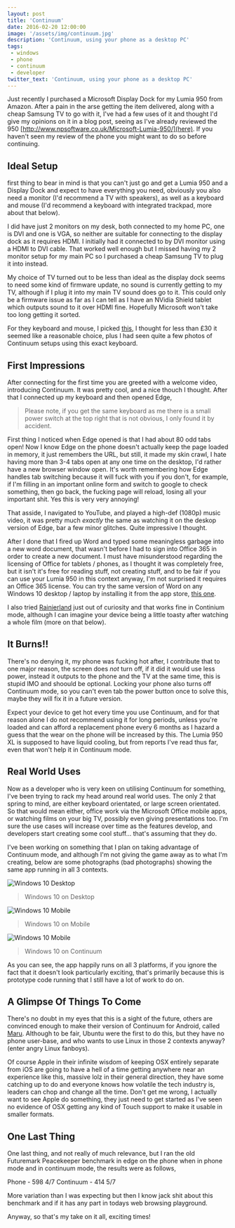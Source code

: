 ```yaml
---
layout: post
title: 'Continuum'
date: 2016-02-20 12:00:00
image: '/assets/img/continuum.jpg'
description: 'Continuum, using your phone as a desktop PC'
tags:
 - windows
 - phone
 - continuum
 - developer
twitter_text: 'Continuum, using your phone as a desktop PC'
---
```


Just recently I purchased a Microsoft Display Dock for my Lumia 950 from Amazon.  After a pain in the arse getting the item delivered, along with a cheap Samsung TV to go with it, I've had a few uses of it and thought I'd give my opinions on it in a blog post, seeing as I've already reviewed the 950 [http://www.npsoftware.co.uk/Microsoft-Lumia-950/](here).  If you haven't seen my review of the phone you might want to do so before continuing.

## Ideal Setup

first thing to bear in mind is that you can't just go and get a Lumia 950 and a Display Dock and expect to have everything you need, obviously you also need a monitor (I'd recommend a TV with speakers), as well as a keyboard and mouse (I'd recommend a keyboard with integrated trackpad, more about that below).

I did have just 2 monitors on my desk, both connected to my home PC, one is DVI and one is VGA, so neither are suitable for connecting to the display dock as it requires HDMI.  I initially had it connected to by DVI monitor using a HDMI to DVI cable.  That worked well enough but I missed having my 2 monitor setup for my main PC so I purchased a cheap Samsung TV to plug it into instead.

My choice of TV turned out to be less than ideal as the display dock seems to need some kind of firmware update, no sound is currently getting to my TV, although if I plug it into my main TV sound does go to it.  This could only be a firmware issue as far as I can tell as I have an NVidia Shield tablet which outputs sound to it over HDMI fine.  Hopefully Microsoft won't take too long getting it sorted.

For they keyboard and mouse, I picked [this](http://www.amazon.co.uk/Microsoft-Media-Keyboard-Integrated-Track/dp/B00K2SY902/ref=sr_1_1?ie=UTF8&qid=1455966335&sr=8-1&keywords=microsoft+wireless+keyboard), I thought for less than £30 it seemed like a reasonable choice, plus I had seen quite a few photos of Continuum setups using this exact keyboard.

## First Impressions

After connecting for the first time you are greeted with a welcome video, introducing Continuum.  It was pretty cool, and a nice thouch I thought.  After that I connected up my keyboard and then opened Edge,

>  Please note, if you get the same keyboard as me there is a small power switch at the top right that is not obvious, I only found it by accident.

First thing I noticed when Edge opened is that I had about 80 odd tabs open!  Now I know Edge on the phone doesn't actually keep the page loaded in memory, it just remembers the URL, but still, it made my skin crawl, I hate having more than 3-4 tabs open at any one time on the desktop, I'd rather have a new browser window open.  It's worth remembering how Edge handles tab switching because it will fuck with you if you don't, for example, if I'm filling in an important online form and switch to google to check something, then go back, the fucking page will reload, losing all your important shit.  Yes this is very very annoying!

That asside, I navigated to YouTube, and played a high-def (1080p) music video, it was pretty much *exactly* the same as watching it on the deskop version of Edge, bar a few minor glitches.  Quite impressive I thought.

After I done that I fired up Word and typed some meaningless garbage into a new word document, that wasn't before I had to sign into Office 365 in order to create a new document.  I must have misunderstood regarding the licensing of Office for tablets / phones, as I thought it was completely free, but it isn't it's free for reading stuff, not creating stuff, and to be fair if you can use your Lumia 950 in this context anyway, I'm not surprised it requires an Office 365 license.  You can try the same version of Word on any Windows 10 desktop / laptop by installing it from the app store, [this one](https://www.microsoft.com/store/apps/9wzdncrfjb9s).

I also tried [Rainierland](http://rainierland.com/) just out of curiosity and that works fine in Continium mode, although I can imagine your device being a little toasty after watching a whole film (more on that below).

## It Burns!!

There's no denying it, my phone was fucking hot after, I contribute that to one major reason, the screen does *not* turn off, if it did it would use less power, instead it outputs to the phone and the TV at the same time, this is stupid IMO and shoould be optional.  Locking your phone also turns off Continuum mode, so you can't even tab the power button once to solve this, maybe they will fix it in a future version.

Expect your device to get hot every time you use Continuum, and for that reason alone I do not recommend using it for long periods, unless you're loaded and can afford a replacement phone every 6 months as I hazard a guess that the wear on the phone will be increased by this.  The Lumia 950 XL is supposed to have liquid cooling, but from reports I've read thus far, even that won't help it in Continuum mode.

## Real World Uses

Now as a developer who is very keen on utilising Continuum for something, I've been trying to rack my head around real world uses.  The only 2 that spring to mind, are either keyboard orientated, or large screen orientated.  So that would mean either, office work via the Microsoft Office mobile apps, or watching films on your big TV, possibly even giving presentations too.  I'm sure the use cases will increase over time as the features develop, and developers start creating some cool stuff... that's assuming that they do.

I've been working on something that I plan on taking advantage of Continuum mode, and although I'm not giving the game away as to what I'm creating, below are some photographs (bad photographs) showing the same app running in all 3 contexts.

![Windows 10 Desktop](/assets/img/app-windesktop.jpg)

> Windows 10 on Desktop

![Windows 10 Mobile](/assets/img/app-winphone.jpg)

> Windows 10 on Mobile

![Windows 10 Mobile](/assets/img/app-winphonecontinuum.jpg)

> Windows 10 on Continuum

As you can see, the app happily runs on all 3 platforms, if you ignore the fact that it doesn't look particularly exciting, that's primarily because this is prototype code running that I still have a lot of work to do on.

## A Glimpse Of Things To Come

There's no doubt in my eyes that this is a sight of the future, others are convinced enough to make their version of Continuum for Android, called [Maru](http://maruos.com/#/).  Although to be fair, Ubuntu were the first to do this, but they have no phone user-base, and who wants to use Linux in those 2 contexts anyway? (enter angry Linux fanboys).

Of course Apple in their infinite wisdom of keeping OSX entirely separate from iOS are going to have a hell of a time getting anywhere near an experience like this, massive lolz in their general direction, they have some catching up to do and everyone knows how volatile the tech industry is, leaders can chop and change all the time.  Don't get me wrong, I actually want to see Apple do something, they just need to get started as I've seen no evidence of OSX getting any kind of Touch support to make it usable in smaller formats.

## One Last Thing

One last thing, and not really of much relevance, but I ran the old Futuremark Peacekeeper benchmark in edge on the phone when in phone mode and in continuum mode, the results were as follows,

Phone - 598 4/7
Continuum - 414 5/7

More variation than I was expecting but then I know jack shit about this benchmark and if it has any part in todays web browsing playground.

Anyway, so that's my take on it all, exciting times!

